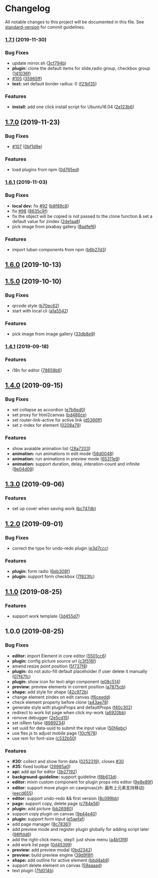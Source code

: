 # Changelog

All notable changes to this project will be documented in this file. See [standard-version](https://github.com/conventional-changelog/standard-version) for commit guidelines.

### [1.7.1](https://github.com/ly525/luban-h5/compare/v1.7.0...v1.7.1) (2019-11-30)


### Bug Fixes

* update mirror.sh ([3cf794b](https://github.com/ly525/luban-h5/commit/3cf794b))
* **plugin:** clone the default items for slide,radio group, checkbox group ([141036f](https://github.com/ly525/luban-h5/commit/141036f))
* [#105](https://github.com/ly525/luban-h5/issues/105) ([35965ff](https://github.com/ly525/luban-h5/commit/35965ff))
* **text:** set default border radius: 0 ([f21bf35](https://github.com/ly525/luban-h5/commit/f21bf35))


### Features

* **install:** add one click install script for Ubuntu18.04 ([2e123b6](https://github.com/ly525/luban-h5/commit/2e123b6))

## [1.7.0](https://github.com/ly525/luban-h5/compare/v1.6.1...v1.7.0) (2019-11-23)


### Bug Fixes

* [#107](https://github.com/ly525/luban-h5/issues/107) ([0bf1d9e](https://github.com/ly525/luban-h5/commit/0bf1d9e))


### Features

* load plugins from npm ([0d765ed](https://github.com/ly525/luban-h5/commit/0d765ed))

### [1.6.1](https://github.com/ly525/luban-h5/compare/v1.6.0...v1.6.1) (2019-11-03)


### Bug Fixes

* **local dev:** fix [#92](https://github.com/ly525/luban-h5/issues/92) ([b8f89c8](https://github.com/ly525/luban-h5/commit/b8f89c8))
* fix [#98](https://github.com/ly525/luban-h5/issues/98) ([8635c9f](https://github.com/ly525/luban-h5/commit/8635c9f))
* fix the object will be copied is not passed to the clone function & set a default value for zindex ([2de1aa8](https://github.com/ly525/luban-h5/commit/2de1aa8))
* pick image from pixabay gallery ([8adfef6](https://github.com/ly525/luban-h5/commit/8adfef6))


### Features

* import luban components from npm ([b6b27d3](https://github.com/ly525/luban-h5/commit/b6b27d3))

## [1.6.0](https://github.com/ly525/luban-h5/compare/v1.5.0...v1.6.0) (2019-10-13)

## [1.5.0](https://github.com/ly525/luban-h5/compare/v1.4.1...v1.5.0) (2019-10-10)


### Bug Fixes

* qrcode style ([b70ec62](https://github.com/ly525/luban-h5/commit/b70ec62))
* start with local cli ([a1a5542](https://github.com/ly525/luban-h5/commit/a1a5542))


### Features

* pick image from image gallery ([33db8e9](https://github.com/ly525/luban-h5/commit/33db8e9))

### [1.4.1](https://github.com/ly525/luban-h5/compare/v1.4.0...v1.4.1) (2019-09-18)


### Features

* i18n for editor ([78858b6](https://github.com/ly525/luban-h5/commit/78858b6))

## [1.4.0](https://github.com/ly525/luban-h5/compare/v1.3.0...v1.4.0) (2019-09-15)


### Bug Fixes

* set collapse as accordion ([e7b6ed0](https://github.com/ly525/luban-h5/commit/e7b6ed0))
* set proxy for html2canvas ([bd486ce](https://github.com/ly525/luban-h5/commit/bd486ce))
* set router-link-active for active link ([d5366ff](https://github.com/ly525/luban-h5/commit/d5366ff))
* set z-index for element ([0208a79](https://github.com/ly525/luban-h5/commit/0208a79))


### Features

* show avaiable animation list ([28a7203](https://github.com/ly525/luban-h5/commit/28a7203))
* **animation:** run animations in edit mode ([58d0048](https://github.com/ly525/luban-h5/commit/58d0048))
* **animation:** run animations in preview mode ([65311e9](https://github.com/ly525/luban-h5/commit/65311e9))
* **animation:** support duration, delay, interation-count and infinite ([9e04d09](https://github.com/ly525/luban-h5/commit/9e04d09))

## [1.3.0](https://github.com/ly525/luban-h5/compare/v1.2.0...v1.3.0) (2019-09-06)


### Features

* set up cover when saving work ([bc747db](https://github.com/ly525/luban-h5/commit/bc747db))

## [1.2.0](https://github.com/ly525/luban-h5/compare/v1.1.0...v1.2.0) (2019-09-01)


### Bug Fixes

* correct the type for undo-redo plugin ([e3d7ccc](https://github.com/ly525/luban-h5/commit/e3d7ccc))


### Features

* **plugin:** form radio ([6eb308f](https://github.com/ly525/luban-h5/commit/6eb308f))
* **plugin:** support form checkbox ([7f823fc](https://github.com/ly525/luban-h5/commit/7f823fc))

## [1.1.0](https://github.com/ly525/luban-h5/compare/v1.0.0...v1.1.0) (2019-08-25)


### Features

* support work template ([3d455d7](https://github.com/ly525/luban-h5/commit/3d455d7))

## 1.0.0 (2019-08-25)


### Bug Fixes

* **editor:** import Element in core editor ([5501cc6](https://github.com/ly525/luban-h5/commit/5501cc6))
* **plugin:** config picture source url ([c3f516f](https://github.com/ly525/luban-h5/commit/c3f516f))
* amend resize point position ([5f737f8](https://github.com/ly525/luban-h5/commit/5f737f8))
* **plugin:** do not auto-fill default placeholder if user delete it manually ([07f47fc](https://github.com/ly525/luban-h5/commit/07f47fc))
* **plugin:** show icon for text-align component ([e08c514](https://github.com/ly525/luban-h5/commit/e08c514))
* **preview:** preview elements in corrent position ([a7875cb](https://github.com/ly525/luban-h5/commit/a7875cb))
* **shape:** add style for shape ([42c972b](https://github.com/ly525/luban-h5/commit/42c972b))
* change element zindex on edit canvas ([f6ceedd](https://github.com/ly525/luban-h5/commit/f6ceedd))
* check element property before clone ([a43ae78](https://github.com/ly525/luban-h5/commit/a43ae78))
* generate style with pluginProps and defaultProps ([f40c302](https://github.com/ly525/luban-h5/commit/f40c302))
* redirect to work list page when click my-work ([a6920bb](https://github.com/ly525/luban-h5/commit/a6920bb))
* remove debugger ([2e5cd15](https://github.com/ly525/luban-h5/commit/2e5cd15))
* set isRem false ([8989234](https://github.com/ly525/luban-h5/commit/8989234))
* set uuid for data-uuid to submit the input value ([50f4ebc](https://github.com/ly525/luban-h5/commit/50f4ebc))
* use flex.js to adjust mobile page ([10cf678](https://github.com/ly525/luban-h5/commit/10cf678))
* use rem for font-size ([c532b50](https://github.com/ly525/luban-h5/commit/c532b50))


### Features

* **#30:** collect and show form data ([0252319](https://github.com/ly525/luban-h5/commit/0252319)), closes [#30](https://github.com/ly525/luban-h5/issues/30)
* **#35:** fixed toolbar ([26985a0](https://github.com/ly525/luban-h5/commit/26985a0))
* **api:** add api for editor ([3b27192](https://github.com/ly525/luban-h5/commit/3b27192))
* **background-guideline:** support guideline ([f8b613d](https://github.com/ly525/luban-h5/commit/f8b613d))
* **editor:** mixin custom component for plugin props into editor ([9e8e89f](https://github.com/ly525/luban-h5/commit/9e8e89f))
* **editor:** support move plugin on cawqnvas(zh: 画布上元素支持移动) ([eecd655](https://github.com/ly525/luban-h5/commit/eecd655))
* **editor:** support undo-redo && first version ([8c099bb](https://github.com/ly525/luban-h5/commit/8c099bb))
* **page:** support copy, delete page ([c784e56](https://github.com/ly525/luban-h5/commit/c784e56))
* **plugin:** add picture ([bb26980](https://github.com/ly525/luban-h5/commit/bb26980))
* support copy plugin on canvas ([9e44e40](https://github.com/ly525/luban-h5/commit/9e44e40))
* **plugin:** support form input ([e5aefaf](https://github.com/ly525/luban-h5/commit/e5aefaf))
* add page manager ([9c78361](https://github.com/ly525/luban-h5/commit/9c78361))
* add preview mode and register plugin globally for adding script later ([98ffdd6](https://github.com/ly525/luban-h5/commit/98ffdd6))
* add the right-click menu, step1: just show menu ([a4b13f8](https://github.com/ly525/luban-h5/commit/a4b13f8))
* add work list page ([0d45399](https://github.com/ly525/luban-h5/commit/0d45399))
* **preview:** add preview modal ([0bd2342](https://github.com/ly525/luban-h5/commit/0bd2342))
* **preview:** build preview engine ([39d9f8f](https://github.com/ly525/luban-h5/commit/39d9f8f))
* **shape:** add outline for active element ([bbd4ab8](https://github.com/ly525/luban-h5/commit/bbd4ab8))
* support delete element on canvas ([59aaaad](https://github.com/ly525/luban-h5/commit/59aaaad))
* text plugin ([7fd014b](https://github.com/ly525/luban-h5/commit/7fd014b))
